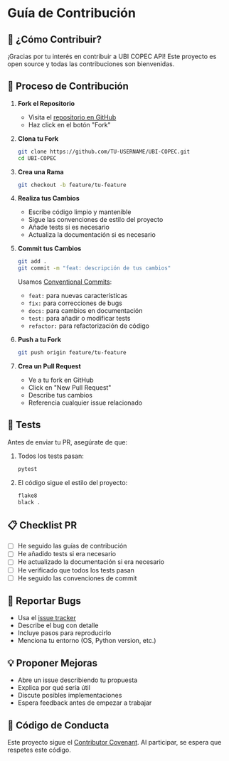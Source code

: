 # Guía de Contribución

## 🤝 ¿Cómo Contribuir?

¡Gracias por tu interés en contribuir a UBI COPEC API! Este proyecto es open source y todas las contribuciones son bienvenidas.

## 📝 Proceso de Contribución

1. **Fork el Repositorio**
   - Visita el [repositorio en GitHub](https://github.com/tu-usuario/UBI-COPEC)
   - Haz click en el botón "Fork"

2. **Clona tu Fork**
   ```bash
   git clone https://github.com/TU-USERNAME/UBI-COPEC.git
   cd UBI-COPEC
   ```

3. **Crea una Rama**
   ```bash
   git checkout -b feature/tu-feature
   ```

4. **Realiza tus Cambios**
   - Escribe código limpio y mantenible
   - Sigue las convenciones de estilo del proyecto
   - Añade tests si es necesario
   - Actualiza la documentación si es necesario

5. **Commit tus Cambios**
   ```bash
   git add .
   git commit -m "feat: descripción de tus cambios"
   ```
   Usamos [Conventional Commits](https://www.conventionalcommits.org/):
   - `feat:` para nuevas características
   - `fix:` para correcciones de bugs
   - `docs:` para cambios en documentación
   - `test:` para añadir o modificar tests
   - `refactor:` para refactorización de código

6. **Push a tu Fork**
   ```bash
   git push origin feature/tu-feature
   ```

7. **Crea un Pull Request**
   - Ve a tu fork en GitHub
   - Click en "New Pull Request"
   - Describe tus cambios
   - Referencia cualquier issue relacionado

## 🧪 Tests

Antes de enviar tu PR, asegúrate de que:

1. Todos los tests pasan:
   ```bash
   pytest
   ```

2. El código sigue el estilo del proyecto:
   ```bash
   flake8
   black .
   ```

## 📋 Checklist PR

- [ ] He seguido las guías de contribución
- [ ] He añadido tests si era necesario
- [ ] He actualizado la documentación si era necesario
- [ ] He verificado que todos los tests pasan
- [ ] He seguido las convenciones de commit

## 🐛 Reportar Bugs

- Usa el [issue tracker](https://github.com/tu-usuario/UBI-COPEC/issues)
- Describe el bug con detalle
- Incluye pasos para reproducirlo
- Menciona tu entorno (OS, Python version, etc.)

## 💡 Proponer Mejoras

- Abre un issue describiendo tu propuesta
- Explica por qué sería útil
- Discute posibles implementaciones
- Espera feedback antes de empezar a trabajar

## 📜 Código de Conducta

Este proyecto sigue el [Contributor Covenant](https://www.contributor-covenant.org/). Al participar, se espera que respetes este código.
